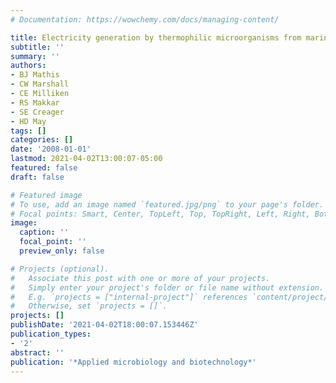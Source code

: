 ```yaml
---
# Documentation: https://wowchemy.com/docs/managing-content/

title: Electricity generation by thermophilic microorganisms from marine sediment
subtitle: ''
summary: ''
authors:
- BJ Mathis
- CW Marshall
- CE Milliken
- RS Makkar
- SE Creager
- HD May
tags: []
categories: []
date: '2008-01-01'
lastmod: 2021-04-02T13:00:07-05:00
featured: false
draft: false

# Featured image
# To use, add an image named `featured.jpg/png` to your page's folder.
# Focal points: Smart, Center, TopLeft, Top, TopRight, Left, Right, BottomLeft, Bottom, BottomRight.
image:
  caption: ''
  focal_point: ''
  preview_only: false

# Projects (optional).
#   Associate this post with one or more of your projects.
#   Simply enter your project's folder or file name without extension.
#   E.g. `projects = ["internal-project"]` references `content/project/deep-learning/index.md`.
#   Otherwise, set `projects = []`.
projects: []
publishDate: '2021-04-02T18:00:07.153446Z'
publication_types:
- '2'
abstract: ''
publication: '*Applied microbiology and biotechnology*'
---
```

